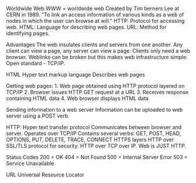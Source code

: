 Worldwide Web
	WWW = worldwide web
	Created by Tim berners Lee at CERN in 1989.
	"To link an access information of various kinds as a web of nodes in which the user can browse at will."
	HTTP: Protocol for accessing web.
	HTML: Language for describing web pages.
	URL: Method for identifying pages.

Advantages
	The web insulates clients and servers from one another. Any client can view a page, any server can view a page.
	Clients only need a web browser.
	Weblinks can be broken but this makes web infrastructure simple.
	Open standard - TCP/IP.

HTML
	Hyper text markup language
	Describes web pages

Getting web pages:
	1. Web page obtained using HTTP protocol layered on TCP/IP
	2. Browser issues HTTP GET request at a URL
	3. Receives response containing HTML data
	4. Web browser displays HTML data

Sending information to a web server
	Information can be uploaded to web server using a POST verb.

HTTP:
	Hyper text transfer protocol
	Communicates between browser and server.
	Operates over TCP/IP
	Contains several verbs: GET, POST, HEAD, OPTIONS, PUT, DELETE, TRACE, CONNECT
	HTTPS layers HTTP over SSL/TLS protocol for security.
	HTTP over TCP over IP. Web is JUST HTTP.

Status Codes
	200 = OK
	404 = Not Found
	500 = Internal Server Error
	503 = Service Unavailable

URL
	Universal Resource Locator
	